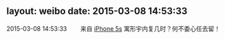 layout: weibo
date: 2015-03-08 14:53:33
---
<meta name="referrer" content="no-referrer" />

2015-03-08 14:53:33  &nbsp;&nbsp;&nbsp;&nbsp;&nbsp;&nbsp; 来自 <a href="sinaweibo://customweibosource" rel="nofollow">iPhone 5s</a>
寓形宇内复几时？何不委心任去留！ ​​​
